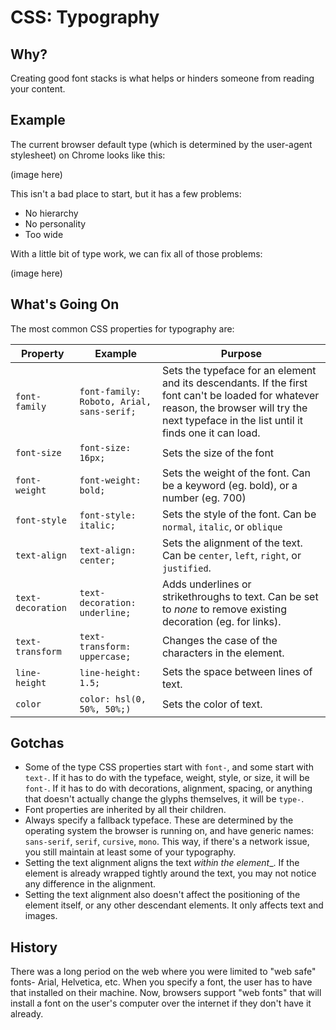 # CSS: Typography

## Why?

Creating good font stacks is what helps or hinders someone from reading your content.

## Example

The current browser default type (which is determined by the user-agent stylesheet) on Chrome looks like this:

(image here)

This isn't a bad place to start, but it has a few problems:

* No hierarchy
* No personality
* Too wide

With a little bit of type work, we can fix all of those problems:

(image here)

## What's Going On

The most common CSS properties for typography are:

| Property | Example | Purpose |
| --- | --- | --- |
| `font-family` | `font-family: Roboto, Arial, sans-serif;`| Sets the typeface for an element and its descendants. If the first font can't be loaded for whatever reason, the browser will try the next typeface in the list until it finds one it can load. |
| `font-size` | `font-size: 16px;`| Sets the size of the font |
| `font-weight` | `font-weight: bold;`| Sets the weight of the font. Can be a keyword (eg. bold), or a number (eg. 700) |
| `font-style` | `font-style: italic;`| Sets the style of the font. Can be `normal`, `italic`, or `oblique` |
| `text-align` | `text-align: center;`| Sets the alignment of the text. Can be `center`, `left`, `right`, or `justified`. |
| `text-decoration` | `text-decoration: underline;`| Adds underlines or strikethroughs to text. Can be set to _none_ to remove existing decoration (eg. for links). |
| `text-transform` | `text-transform: uppercase;`| Changes the case of the characters in the element. |
| `line-height` | `line-height: 1.5;`| Sets the space between lines of text. |
| `color` | `color: hsl(0, 50%, 50%;)`| Sets the color of text. |

## Gotchas

* Some of the type CSS properties start with `font-`, and some start with `text-`. If it has to do with the typeface, weight, style, or size, it will be `font-`. If it has to do with decorations, alignment, spacing, or anything that doesn't actually change the glyphs themselves, it will be `type-`.
* Font properties are inherited by all their children.
* Always specify a fallback typeface. These are determined by the operating system the browser is running on, and have generic names: `sans-serif`, `serif`, `cursive`, `mono`. This way, if there's a network issue, you still maintain at least some of your typography.
* Setting the text alignment aligns the text _within the element__. If the element is already wrapped tightly around the text, you may not notice any difference in the alignment.
* Setting the text alignment also doesn't affect the positioning of the element itself, or any other descendant elements. It only affects text and images.

## History

There was a long period on the web where you were limited to "web safe" fonts- Arial, Helvetica, etc. When you specify a font, the user has to have that installed on their machine. Now, browsers support "web fonts" that will install a font on the user's computer over the internet if they don't have it already.
